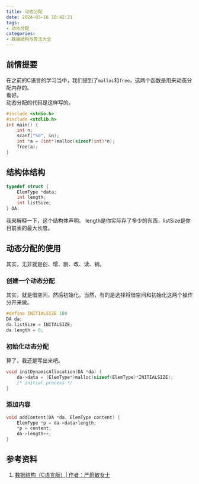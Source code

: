 ```yaml
---
title: 动态分配
date: 2024-05-16 10:42:21
tags:
- 动态分配
categories:
- 数据结构与算法大全
---
```


## 前情提要

在之前的C语言的学习当中，我们提到了`malloc`和`free`，这两个函数是用来动态分配内存的。  
看好。  
动态分配的代码是这样写的。  

```c
#include <stdio.h>
#include <stdlib.h>
int main() {
    int n;
    scanf("%d", &n);
    int *a = (int*)malloc(sizeof(int)*n);
    free(a);
} 
```

## 结构体结构

```c
typedef struct {
    ElemType *data;
    int length;
    int listSize;
} DA;
```

我来解释一下，这个结构体声明。
length是你实际存了多少的东西，listSize是你目前表的最大长度。

## 动态分配的使用

其实，无非就是创、增、删、改、读、销。

### 创建一个动态分配

其实，就是借空间，然后初始化。当然，有的是选择将借空间和初始化这两个操作分开来做。

```c
#define INITIALSIZE 100
DA da;
da.listSize = INITALSIZE;
da.length = 0;
```

### 初始化动态分配

算了，我还是写出来吧。

```c
void initDynamicAllocation(DA *da) {
    da->data = (ElemType*)malloc(sizeof(ElemType)*INITIALSIZE);
    /* initial process */
}
```

### 添加内容

```c
void addContent(DA *da, ElemType content) {
    ElemType *p = da->data+length;
    *p = content;
    da->length++;
}
```

## 参考资料

1. [数据结构（C语言版）| 作者：严蔚敏女士](http://www.tup.tsinghua.edu.cn/bookscenter/book_00236807.html)